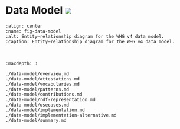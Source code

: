 # Data Model <img src="https://img.shields.io/badge/upcoming-v4.0--beta-blue">

```{mermaid} ../diagrams/v4_erd.mermaid
:align: center
:name: fig-data-model
:alt: Entity–relationship diagram for the WHG v4 data model.
:caption: Entity–relationship diagram for the WHG v4 data model.
```
<br>

```{toctree}
:maxdepth: 3

./data-model/overview.md
./data-model/attestations.md
./data-model/vocabularies.md
./data-model/patterns.md
./data-model/contributions.md
./data-model/rdf-representation.md
./data-model/usecases.md
./data-model/implementation.md
./data-model/implementation-alternative.md
./data-model/summary.md
```
